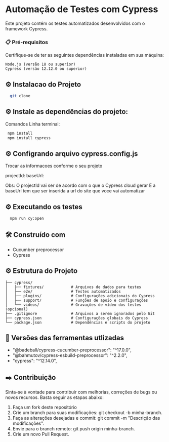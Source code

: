# Automação de Testes com Cypress

Este projeto contém os testes automatizados desenvolvidos com o framework Cypress.


### 📋 Pré-requisitos

Certifique-se de ter as seguintes dependências instaladas em sua máquina:

```
Node.js (versão 18 ou superior)
Cypress (versão 12.12.0 ou superior)

```

## ⚙️ Instalacao do Projeto
```bash
  git clone 
```

## ⚙️ Instale as dependências do projeto:
Comandos Linha terminal:

```bash
 npm install
 npm install cypress
```


## ⚙️ Configrando arquivo cypress.config.js
Trocar as informacoes conforme o seu projeto

projectId:
baseUrl:

Obs: O projectId vai ser de acordo com o que o Cypress cloud gerar 
E a baseUrl tem que ser inserida a url do site que voce vai automatizar

## ⚙️ Executando os testes

```bash
  npm run cy:open
```

## 🛠️ Construído com
  * Cucumber preprocessor
  * Cypress

## ⚙️ Estrutura do Projeto
```
├── cypress/
│   ├── fixtures/            # Arquivos de dados para testes
│   ├── e2e/                 # Testes automatizados
│   ├── plugins/             # Configurações adicionais do Cypress
│   ├── support/             # Funções de apoio e configurações
│   └── videos/              # Gravações de vídeo dos testes (opcional)
├── .gitignore               # Arquivos a serem ignorados pelo Git
├── cypress.json             # Configurações globais do Cypress
└── package.json             # Dependências e scripts do projeto
```

## 📌 Versões das ferramentas utlizadas

 * "@badeball/cypress-cucumber-preprocessor": "^17.0.0",
 * "@bahmutov/cypress-esbuild-preprocessor": "^2.2.0",
 * "cypress": "^12.14.0",


## ✒️ Contribuição
Sinta-se à vontade para contribuir com melhorias, correções de bugs ou novos recursos. Basta seguir as etapas abaixo:

  01. Faça um fork deste repositório 
  02. Crie um branch para suas modificações: git checkout -b minha-branch.
  03. Faça as alterações desejadas e commit: git commit -m "Descrição das modificações".
  04. Envie para o branch remoto: git push origin minha-branch.
  05. Crie um novo Pull Request.
